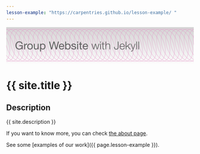 ```yaml
---
lesson-example: "https://carpentries.github.io/lesson-example/ "
---
```


[![Group Website banner](./image/site_banner.png)](https://flicanderson.github.io/group-website/)

# {{ site.title }}

## Description
{{ site.description }}

If you want to know more, you can check [the about page](about.md).

See some [examples of our work]({{ page.lesson-example }}).
